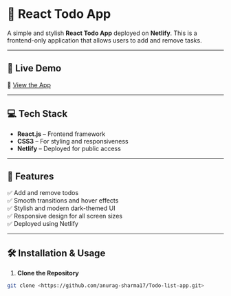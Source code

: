 # 📝 React Todo App

A simple and stylish **React Todo App** deployed on **Netlify**. This is a frontend-only application that allows users to add and remove tasks.

---

## 🚀 **Live Demo**

🔗 [View the App](https://anutodo.netlify.app/)

---

## 💻 **Tech Stack**

- **React.js** – Frontend framework
- **CSS3** – For styling and responsiveness
- **Netlify** – Deployed for public access

---

## 🎯 **Features**

✅ Add and remove todos  
✅ Smooth transitions and hover effects  
✅ Stylish and modern dark-themed UI  
✅ Responsive design for all screen sizes  
✅ Deployed using Netlify

---

## 🛠️ **Installation & Usage**

1. **Clone the Repository**

```bash
git clone <https://github.com/anurag-sharma17/Todo-list-app.git>
```
